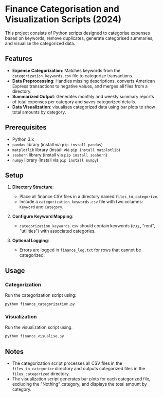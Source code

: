 # Finance Categorisation and Visualization Scripts (2024)

This project consists of Python scripts designed to categorise expenses based on keywords, remove duplicates, generate categorised summaries, and visualise the categorized data.

## Features

- **Expense Categorization**: Matches keywords from the `categorization_keywords.csv` file to categorize transactions.
- **Data Preprocessing**: Handles missing descriptions, converts American Express transactions to negative values, and merges all files from a directory.
- **Summarized Output**: Generates monthly and weekly summary reports of total expenses per category and saves categorized details.
- **Data Visualization**: visualises categorized data using bar plots to show total amounts by category.

## Prerequisites

- Python 3.x
- `pandas` library (install via `pip install pandas`)
- `matplotlib` library (install via `pip install matplotlib`)
- `seaborn` library (install via `pip install seaborn`)
- `numpy` library (install via `pip install numpy`)

## Setup

1. **Directory Structure**:
   - Place all finance CSV files in a directory named `files_to_categorize`.
   - Include a `categorization_keywords.csv` file with two columns: `Keyword` and `Category`.

2. **Configure Keyword Mapping**:
   - `categorization_keywords.csv` should contain keywords (e.g., "rent", "utilities") with associated categories.

3. **Optional Logging**:
   - Errors are logged in `finance_log.txt` for rows that cannot be categorized.

## Usage

### Categorization

Run the categorization script using:

```bash
python finance_categorization.py
```

### Visualization

Run the visualization script using:

```bash
python finance_visualise.py
```

## Notes

- The categorization script processes all CSV files in the `files_to_categorize` directory and outputs categorized files in the `files_categorized` directory.
- The visualization script generates bar plots for each categorized file, excluding the "Nothing" category, and displays the total amount by category.
